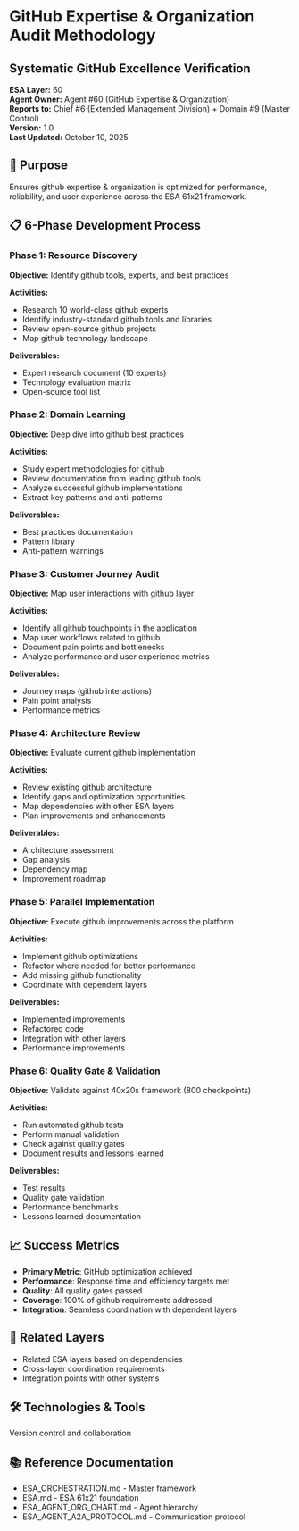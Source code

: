 # GitHub Expertise & Organization Audit Methodology
## Systematic GitHub Excellence Verification

**ESA Layer:** 60  
**Agent Owner:** Agent #60 (GitHub Expertise & Organization)  
**Reports to:** Chief #6 (Extended Management Division) + Domain #9 (Master Control)  
**Version:** 1.0  
**Last Updated:** October 10, 2025

## 🎯 Purpose
Ensures github expertise & organization is optimized for performance, reliability, and user experience across the ESA 61x21 framework.

## 📋 6-Phase Development Process

### Phase 1: Resource Discovery
**Objective:** Identify github tools, experts, and best practices

**Activities:**
- Research 10 world-class github experts
- Identify industry-standard github tools and libraries
- Review open-source github projects
- Map github technology landscape

**Deliverables:**
- Expert research document (10 experts)
- Technology evaluation matrix
- Open-source tool list

### Phase 2: Domain Learning
**Objective:** Deep dive into github best practices

**Activities:**
- Study expert methodologies for github
- Review documentation from leading github tools
- Analyze successful github implementations
- Extract key patterns and anti-patterns

**Deliverables:**
- Best practices documentation
- Pattern library
- Anti-pattern warnings

### Phase 3: Customer Journey Audit
**Objective:** Map user interactions with github layer

**Activities:**
- Identify all github touchpoints in the application
- Map user workflows related to github
- Document pain points and bottlenecks
- Analyze performance and user experience metrics

**Deliverables:**
- Journey maps (github interactions)
- Pain point analysis
- Performance metrics

### Phase 4: Architecture Review
**Objective:** Evaluate current github implementation

**Activities:**
- Review existing github architecture
- Identify gaps and optimization opportunities
- Map dependencies with other ESA layers
- Plan improvements and enhancements

**Deliverables:**
- Architecture assessment
- Gap analysis
- Dependency map
- Improvement roadmap

### Phase 5: Parallel Implementation
**Objective:** Execute github improvements across the platform

**Activities:**
- Implement github optimizations
- Refactor where needed for better performance
- Add missing github functionality
- Coordinate with dependent layers

**Deliverables:**
- Implemented improvements
- Refactored code
- Integration with other layers
- Performance improvements

### Phase 6: Quality Gate & Validation
**Objective:** Validate against 40x20s framework (800 checkpoints)

**Activities:**
- Run automated github tests
- Perform manual validation
- Check against quality gates
- Document results and lessons learned

**Deliverables:**
- Test results
- Quality gate validation
- Performance benchmarks
- Lessons learned documentation

## 📈 Success Metrics
- **Primary Metric**: GitHub optimization achieved
- **Performance**: Response time and efficiency targets met
- **Quality**: All quality gates passed
- **Coverage**: 100% of github requirements addressed
- **Integration**: Seamless coordination with dependent layers

## 🔗 Related Layers
- Related ESA layers based on dependencies
- Cross-layer coordination requirements
- Integration points with other systems

## 🛠️ Technologies & Tools
Version control and collaboration

## 📚 Reference Documentation
- ESA_ORCHESTRATION.md - Master framework
- ESA.md - ESA 61x21 foundation
- ESA_AGENT_ORG_CHART.md - Agent hierarchy
- ESA_AGENT_A2A_PROTOCOL.md - Communication protocol
